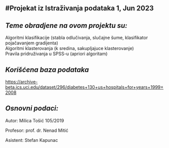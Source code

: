 #Projekat iz Istraživanja podataka 1, Jun 2023
-                                                                        
*Teme obradjene na ovom projektu su:*
-
Algoritmi klasifikacije (stabla odlučivanja, slučajne šume, klasifikator pojačavanjem gradijenta)                             
Algoritmi klasterovanja (k sredina, sakupljajuce klasterovanje)                                             
Pravila pridruživanja u SPSS-u (apriori algoritam)                             

*Korišćena baza podataka*
-
https://archive-beta.ics.uci.edu/dataset/296/diabetes+130+us+hospitals+for+years+1999+2008

*Osnovni podaci:*
-
Autor: Milica Tošić 105/2019

Profesor: prof. dr. Nenad Mitić

Asistent: Stefan Kapunac
